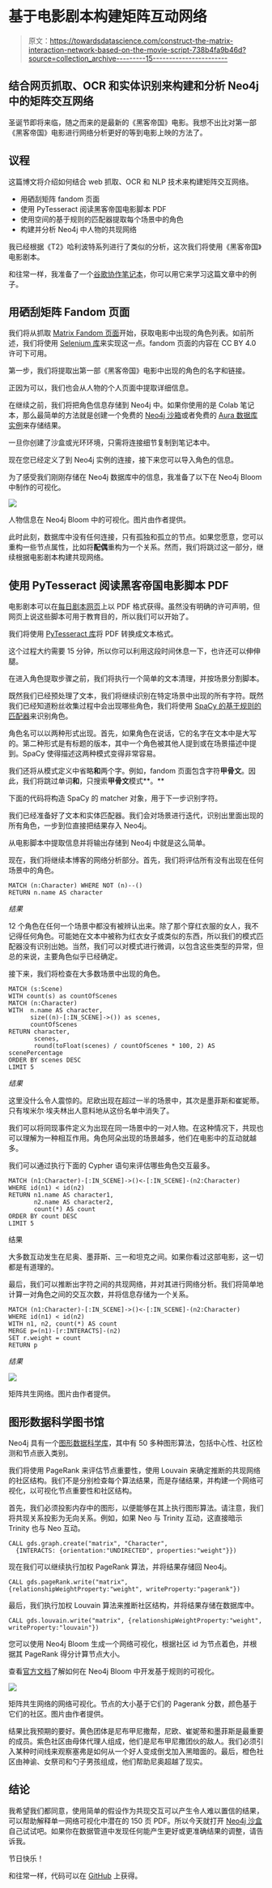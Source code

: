 # 基于电影剧本构建矩阵互动网络

> 原文：<https://towardsdatascience.com/construct-the-matrix-interaction-network-based-on-the-movie-script-738b4fa9b46d?source=collection_archive---------15----------------------->

## 结合网页抓取、OCR 和实体识别来构建和分析 Neo4j 中的矩阵交互网络

圣诞节即将来临，随之而来的是最新的《黑客帝国》电影。我想不出比对第一部《黑客帝国》电影进行网络分析更好的等到电影上映的方法了。

## 议程

这篇博文将介绍如何结合 web 抓取、OCR 和 NLP 技术来构建矩阵交互网络。

*   用硒刮矩阵 fandom 页面
*   使用 PyTesseract 阅读黑客帝国电影脚本 PDF
*   使用空间的基于规则的匹配器提取每个场景中的角色
*   构建并分析 Neo4j 中人物的共现网络

我已经根据《T2》哈利波特系列进行了类似的分析，这次我们将使用《黑客帝国》电影剧本。

和往常一样，我准备了一个[谷歌协作笔记本](https://github.com/tomasonjo/blogs/blob/master/matrix/MatrixNLP.ipynb)，你可以用它来学习这篇文章中的例子。

## 用硒刮矩阵 Fandom 页面

我们将从抓取 [Matrix Fandom 页面](https://matrix.fandom.com/wiki/Main_Page)开始，获取电影中出现的角色列表。如前所述，我们将使用 [Selenium 库](https://selenium-python.readthedocs.io/)来实现这一点。fandom 页面的内容在 CC BY 4.0 许可下可用。

第一步，我们将提取出第一部《黑客帝国》电影中出现的角色的名字和链接。

正因为可以，我们也会从人物的个人页面中提取详细信息。

在继续之前，我们将把角色信息存储到 Neo4j 中。如果你使用的是 Colab 笔记本，那么最简单的方法就是创建一个免费的 [Neo4j 沙箱](https://neo4j.com/sandbox/)或者免费的 [Aura 数据库实例](https://neo4j.com/cloud/aura/)来存储结果。

一旦你创建了沙盒或光环环境，只需将连接细节复制到笔记本中。

现在您已经定义了到 Neo4j 实例的连接，接下来您可以导入角色的信息。

为了感受我们刚刚存储在 Neo4j 数据库中的信息，我准备了以下在 Neo4j Bloom 中制作的可视化。

![](img/355cd78b5025877fc7e9d5b90d9d6a3f.png)

人物信息在 Neo4j Bloom 中的可视化。图片由作者提供。

此时此刻，数据库中没有任何连接，只有孤独和孤立的节点。如果您愿意，您可以重构一些节点属性，比如将**配偶**重构为一个关系。然而，我们将跳过这一部分，继续根据电影剧本构建共现网络。

## 使用 PyTesseract 阅读黑客帝国电影脚本 PDF

电影剧本可以在[每日剧本网页](https://www.dailyscript.com/)上以 PDF 格式获得。虽然没有明确的许可声明，但网页上说这些脚本可用于教育目的，所以我们可以开始了。

我们将使用 [PyTesseract 库](https://github.com/madmaze/pytesseract)将 PDF 转换成文本格式。

这个过程大约需要 15 分钟，所以你可以利用这段时间休息一下，也许还可以伸伸腿。

在进入角色提取步骤之前，我们将执行一个简单的文本清理，并按场景分割脚本。

既然我们已经预处理了文本，我们将继续识别在特定场景中出现的所有字符。既然我们已经知道粉丝收集过程中会出现哪些角色，我们将使用 [SpaCy 的基于规则的匹配器](https://spacy.io/usage/rule-based-matching)来识别角色。

角色名可以以两种形式出现。首先，如果角色在说话，它的名字在文本中是大写的。第二种形式是有标题的版本，其中一个角色被其他人提到或在场景描述中提到。SpaCy 使得描述这两种模式变得非常容易。

我们还将从模式定义中省略**和**两个字。例如，fandom 页面包含字符**甲骨文**。因此，我们将跳过单词**和**，只搜索**甲骨文**模式**。**

下面的代码将构造 SpaCy 的 matcher 对象，用于下一步识别字符。

我们已经准备好了文本和实体匹配器。我们会对场景进行迭代，识别出里面出现的所有角色，一步到位直接把结果存入 Neo4j。

从电影脚本中提取信息并将输出存储到 Neo4j 中就是这么简单。

现在，我们将继续本博客的网络分析部分。首先，我们将评估所有没有出现在任何场景中的角色。

```
MATCH (n:Character) WHERE NOT (n)--()
RETURN n.name AS character
```

*结果*

12 个角色在任何一个场景中都没有被辨认出来。除了那个穿红衣服的女人，我不记得任何角色。可能她在文本中被称为红衣女子或类似的东西，所以我们的模式匹配器没有识别出她。当然，我们可以对模式进行微调，以包含这些类型的异常，但总的来说，主要角色似乎已经确定。

接下来，我们将检查在大多数场景中出现的角色。

```
MATCH (s:Scene)
WITH count(s) as countOfScenes
MATCH (n:Character)
WITH  n.name AS character,
      size((n)-[:IN_SCENE]->()) as scenes,
      countOfScenes
RETURN character,
       scenes,
       round(toFloat(scenes) / countOfScenes * 100, 2) AS scenePercentage
ORDER BY scenes DESC
LIMIT 5
```

*结果*

这里没什么令人震惊的。尼欧出现在超过一半的场景中，其次是墨菲斯和崔妮蒂。只有埃米尔·埃夫林出人意料地从这份名单中消失了。

我们可以将同现事件定义为出现在同一场景中的一对人物。在这种情况下，共现也可以理解为一种相互作用。角色阿朵出现的场景越多，他们在电影中的互动就越多。

我们可以通过执行下面的 Cypher 语句来评估哪些角色交互最多。

```
MATCH (n1:Character)-[:IN_SCENE]->()<-[:IN_SCENE]-(n2:Character)
WHERE id(n1) < id(n2)
RETURN n1.name AS character1,
       n2.name AS character2,
       count(*) AS count
ORDER BY count DESC
LIMIT 5
```

结果

大多数互动发生在尼奥、墨菲斯、三一和坦克之间。如果你看过这部电影，这一切都是有道理的。

最后，我们可以推断出字符之间的共现网络，并对其进行网络分析。我们将简单地计算一对角色之间的交互次数，并将信息存储为一个关系。

```
MATCH (n1:Character)-[:IN_SCENE]->()<-[:IN_SCENE]-(n2:Character)
WHERE id(n1) < id(n2)
WITH n1, n2, count(*) AS count
MERGE p=(n1)-[r:INTERACTS]-(n2)
SET r.weight = count
RETURN p
```

*结果*

![](img/6e9411378111fbdd7672e33bbbb421bb.png)

矩阵共生网络。图片由作者提供。

## 图形数据科学图书馆

Neo4j 具有一个[图形数据科学库](https://neo4j.com/docs/graph-data-science/current/)，其中有 50 多种图形算法，包括中心性、社区检测和节点嵌入类别。

我们将使用 PageRank 来评估节点重要性，使用 Louvain 来确定推断的共现网络的社区结构。我们不是分别检查每个算法结果，而是存储结果，并构建一个网络可视化，以可视化节点重要性和社区结构。

首先，我们必须投影内存中的图形，以便能够在其上执行图形算法。请注意，我们将共现关系投影为无向关系。例如，如果 Neo 与 Trinity 互动，这直接暗示 Trinity 也与 Neo 互动。

```
CALL gds.graph.create("matrix", "Character", 
  {INTERACTS: {orientation:"UNDIRECTED", properties:"weight"}})
```

现在我们可以继续执行加权 PageRank 算法，并将结果存储回 Neo4j。

```
CALL gds.pageRank.write("matrix", {relationshipWeightProperty:"weight", writeProperty:"pagerank"})
```

最后，我们执行加权 Louvain 算法来推断社区结构，并将结果存储在数据库中。

```
CALL gds.louvain.write("matrix", {relationshipWeightProperty:"weight", writeProperty:"louvain"})
```

您可以使用 Neo4j Bloom 生成一个网络可视化，根据社区 id 为节点着色，并根据其 PageRank 得分计算节点大小。

查看[官方文档](https://neo4j.com/docs/bloom-user-guide/current/)了解如何在 Neo4j Bloom 中开发基于规则的可视化。

![](img/46223006895b7bf0fcfbd3d807276947.png)

矩阵共生网络的网络可视化。节点的大小基于它们的 Pagerank 分数，颜色基于它们的社区。图片由作者提供。

结果比我预期的要好。黄色团体是尼布甲尼撒帮，尼欧、崔妮蒂和墨菲斯是最重要的成员。紫色社区由母体代理人组成，他们是尼布甲尼撒团伙的敌人。我们必须引入某种时间线来观察塞弗是如何从一个好人变成倒戈加入黑暗面的。最后，橙色社区由神谕、女祭司和勺子男孩组成，他们帮助尼奥超越了现实。

## 结论

我希望我们都同意，使用简单的假设作为共现交互可以产生令人难以置信的结果，可以帮助解释单一网络可视化中潜在的 150 页 PDF。所以今天就打开 [Neo4j 沙盒](https://neo4j.com/sandbox/)自己试试吧。如果你在数据管道中发现任何能产生更好或更准确结果的调整，请告诉我。

节日快乐！

和往常一样，代码可以在 [GitHub](https://github.com/tomasonjo/blogs/blob/master/matrix/MatrixNLP.ipynb) 上获得。